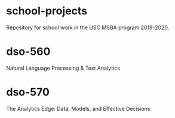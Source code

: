 # school-projects
Repository for school work in the USC MSBA program 2019-2020.

# dso-560
Natural Language Processing & Text Analytics

# dso-570
The Analytics Edge: Data, Models, and Effective Decisions
